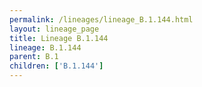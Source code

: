 ```yaml
---
permalink: /lineages/lineage_B.1.144.html
layout: lineage_page
title: Lineage B.1.144
lineage: B.1.144
parent: B.1
children: ['B.1.144']
---
```

